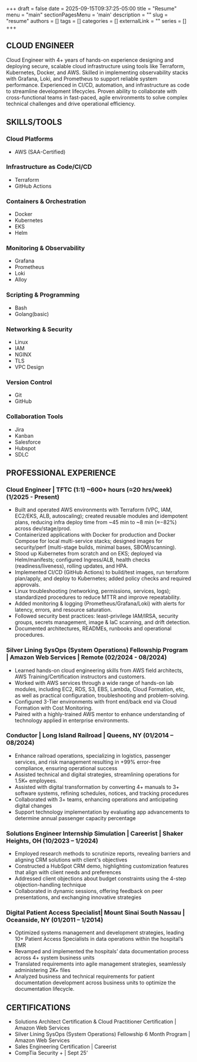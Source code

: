 +++ 
draft = false
date = 2025-09-15T09:37:25-05:00
title = "Resume"
menu = "main"
sectionPagesMenu = 'main'
description = ""
slug = "resume"
authors = []
tags = []
categories = []
externalLink = ""
series = []
+++
                             
## CLOUD ENGINEER

Cloud Engineer with 4+ years of hands-on experience designing and deploying secure, scalable cloud infrastructure using tools like Terraform, Kubernetes, Docker, and AWS. Skilled in implementing observability stacks with Grafana, Loki, and Prometheus to support reliable system performance. Experienced in CI/CD, automation, and infrastructure as code to streamline development lifecycles. Proven ability to collaborate with cross-functional teams in fast-paced, agile environments to solve complex technical challenges and drive operational efficiency.

## SKILLS/TOOLS

### Cloud Platforms

- AWS (SAA-Certified)

### Infrastructure as Code/CI/CD

- Terraform
- GitHub Actions

### Containers & Orchestration

- Docker
- Kubernetes
- EKS
- Helm

### Monitoring & Observability

- Grafana
- Prometheus
- Loki
- Alloy

### Scripting & Programming

- Bash
- Golang(basic)

### Networking & Security

- Linux
- IAM
- NGINX
- TLS
- VPC Design

### Version Control

- Git
- GitHub

### Collaboration Tools

- Jira
- Kanban
- Salesforce
- Hubspot
- SDLC

## PROFESSIONAL EXPERIENCE

### Cloud Engineer | TFTC (1:1) ~600+ hours (≈20 hrs/week) (1/2025 - Present)

- Built and operated AWS environments with Terraform (VPC, IAM, EC2/EKS, ALB, autoscaling); created reusable modules and idempotent plans, reducing infra deploy time from ~45 min to ~8 min (≈−82%) across dev/stage/prod.
- Containerized applications with Docker for production and Docker Compose for local multi-service stacks; designed images for security/perf (multi-stage builds, minimal bases, SBOM/scanning).
- Stood up Kubernetes from scratch and on EKS; deployed via Helm/manifests; configured Ingress/ALB, health checks (readiness/liveness), rolling updates, and HPA.
- Implemented CI/CD (GitHub Actions) to build/test images, run terraform plan/apply, and deploy to Kubernetes; added policy checks and required approvals.
- Linux troubleshooting (networking, permissions, services, logs); standardized procedures to reduce MTTR and improve repeatability.
- Added monitoring & logging (Prometheus/Grafana/Loki) with alerts for latency, errors, and resource saturation.
- Followed security best practices: least-privilege IAM/IRSA, security groups, secrets management, image & IaC scanning, and drift detection.
- Documented architectures, READMEs, runbooks and operational procedures.

### Silver Lining SysOps (System Operations) Fellowship Program | Amazon Web Services | Remote (02/2024 - 08/2024)

- Learned hands-on cloud engineering skills from AWS field architects, AWS Training/Certification instructors and customers.
- Worked with AWS services through a wide range of hands-on lab modules, including EC2, RDS, S3, EBS, Lambda, Cloud Formation, etc, as well as practical configuration, troubleshooting and problem-solving.
- Configured 3-Tier environments with front end/back end via Cloud Formation with Cost Monitoring.
- Paired with a highly-trained AWS mentor to enhance understanding of technology applied in enterprise environments.

### Conductor | Long Island Railroad | Queens, NY (01/2014 – 08/2024)

- Enhance railroad operations, specializing in logistics, passenger services, and risk management resulting in +99% error-free compliance, ensuring operational success
- Assisted technical and digital strategies, streamlining operations for 1.5K+ employees.
- Assisted with digital transformation by converting 4+ manuals to 3+ software systems, refining schedules, notices, and tracking procedures
- Collaborated with 3+ teams, enhancing operations and anticipating digital changes
- Support technology implementation by evaluating app advancements to determine annual passenger capacity percentage

### Solutions Engineer Internship Simulation | Careerist | Shaker Heights, OH (10/2023 – 1/2024) 

- Employed research methods to scrutinize reports, revealing barriers and aligning CRM solutions with client's objectives
- Constructed a HubSpot CRM demo, highlighting customization features that align with client needs and preferences
- Addressed client objections about budget constraints using the 4-step objection-handling technique
- Collaborated in dynamic sessions, offering feedback on peer presentations, and exchanging innovative strategies

### Digital Patient Access Specialist| Mount Sinai South Nassau | Oceanside, NY (01/2011 – 1/2014)

- Optimized systems management and development strategies, leading 10+ Patient Access Specialists in data operations within the hospital’s EMR
- Revamped and implemented the hospitals’ data documentation process across 4+ system business units
- Translated requirements into agile management strategies, seamlessly administering 2K+ files
- Analyzed business and technical requirements for patient documentation development across business units to optimize the documentation lifecycle.

## CERTIFICATIONS

- Solutions Architect Certification & Cloud Practitioner Certification | Amazon Web Services
- Silver Lining SysOps (System Operations) Fellowship 6 Month Program | Amazon Web Services
- Sales Engineering Certification | Careerist
- CompTia Security + | Sept 25’
